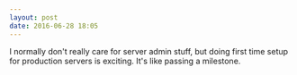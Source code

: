```yaml
---
layout: post
date: 2016-06-28 18:05
---
```

I normally don't really care for server admin stuff, but doing first time setup for production servers is exciting. It's like passing a milestone. 
